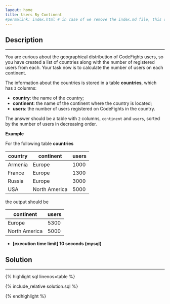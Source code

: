 ```yaml
---
layout: home
title: Users By Continent
#permalink: index.html # in case of we remove the index.md file, this doc will be the index page
---
```


<div class="row">
<div class="columnStmt" markdown="1">

## Description
------

You are curious about the geographical distribution of CodeFights users, so you have created a list of countries along with the number of registered users from each. Your task now is to calculate the number of users on each continent.

The information about the countries is stored in a table **countries**, which has <code>3</code> columns:

* **country**: the name of the country;
* **continent**: the name of the continent where the country is located;
* **users**: the number of users registered on CodeFights in the country.

The answer should be a table with <code>2</code> columns, <code>continent</code> and <code>users</code>, sorted by the number of users in decreasing order.

**Example**

For the following table **countries**

| country | continent | users |
| ---- | ---- | ---- |
| Armenia | Europe | 1000 |
| France | Europe | 1300 |
| Russia | Europe | 3000 |
| USA | North America | 5000 |

the output should be

| continent | users |
| ---- | ---- |
| Europe | 5300 |
| North America | 5000 |


* **[execution time limit] 10 seconds (mysql)**

</div>
<div class="columnSol" markdown="1">

## Solution
------

{% highlight sql linenos=table %}

{% include_relative solution.sql %}

{% endhighlight %}

</div>
</div>
